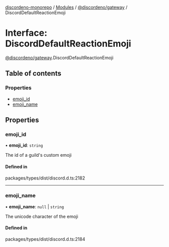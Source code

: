 [discordeno-monorepo](../README.md) / [Modules](../modules.md) / [@discordeno/gateway](../modules/discordeno_gateway.md) / DiscordDefaultReactionEmoji

# Interface: DiscordDefaultReactionEmoji

[@discordeno/gateway](../modules/discordeno_gateway.md).DiscordDefaultReactionEmoji

## Table of contents

### Properties

- [emoji_id](discordeno_gateway.DiscordDefaultReactionEmoji.md#emoji_id)
- [emoji_name](discordeno_gateway.DiscordDefaultReactionEmoji.md#emoji_name)

## Properties

### emoji_id

• **emoji_id**: `string`

The id of a guild's custom emoji

#### Defined in

packages/types/dist/discord.d.ts:2182

---

### emoji_name

• **emoji_name**: `null` \| `string`

The unicode character of the emoji

#### Defined in

packages/types/dist/discord.d.ts:2184
